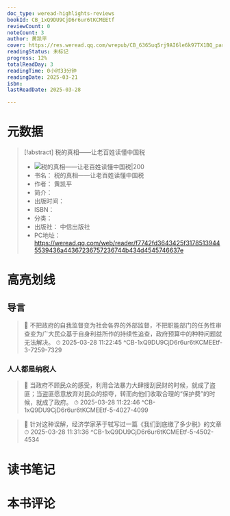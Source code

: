 ```yaml
---
doc_type: weread-highlights-reviews
bookId: CB_1xQ9DU9CjD6r6ur6tKCMEEtf
reviewCount: 0
noteCount: 3
author: 黄凯平
cover: https://res.weread.qq.com/wrepub/CB_6365uq5rj9AI6le6k97TX1BQ_parsecover
readingStatus: 未标记
progress: 12%
totalReadDay: 3
readingTime: 0小时33分钟
readingDate: 2025-03-21
isbn: 
lastReadDate: 2025-03-28

---
```

# 元数据
> [!abstract] 税的真相——让老百姓读懂中国税
> - ![ 税的真相——让老百姓读懂中国税|200](https://res.weread.qq.com/wrepub/CB_6365uq5rj9AI6le6k97TX1BQ_parsecover)
> - 书名： 税的真相——让老百姓读懂中国税
> - 作者： 黄凯平
> - 简介： 
> - 出版时间： 
> - ISBN： 
> - 分类： 
> - 出版社： 中信出版社
> - PC地址：https://weread.qq.com/web/reader/f7742fd3643425f31785139445539436a44367236757236744b434d4545746637e

# 高亮划线

## 导言

> 📌 不把政府的自我监督变为社会各界的外部监督，不把职能部门的任务性审查变为广大民众基于自身利益所作的持续性追查，政府预算中的种种问题就无法解决。 
> ⏱ 2025-03-28 11:22:45 ^CB-1xQ9DU9CjD6r6ur6tKCMEEtf-3-7259-7329

### 人人都是纳税人

> 📌 当政府不顾民众的感受，利用合法暴力大肆搜刮民财的时候，就成了盗匪；当盗匪愿意放弃对民众的掠夺，转而向他们收取合理的“保护费”的时候，就成了政府。 
> ⏱ 2025-03-28 11:22:46 ^CB-1xQ9DU9CjD6r6ur6tKCMEEtf-5-4027-4099

> 📌 针对这种误解，经济学家茅于轼写过一篇《我们到底缴了多少税》的文章 
> ⏱ 2025-03-28 11:31:36 ^CB-1xQ9DU9CjD6r6ur6tKCMEEtf-5-4502-4534

# 读书笔记

# 本书评论

